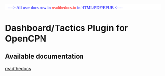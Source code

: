<a href="https://dashboard-tactics-pi.readthedocs.io"><img src="developers/img/message.svg" /></a><br />
# Dashboard/Tactics Plugin for OpenCPN

## Available documentation

[readthedocs](https://dashboard-tactics-pi.readthedocs.io)
